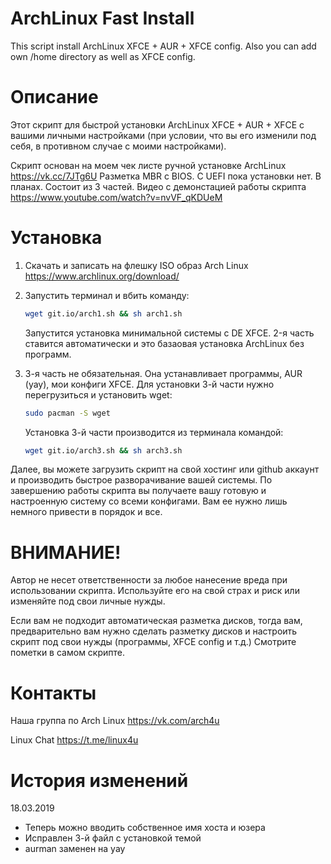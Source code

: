 # ArchLinux Fast Install
This script install ArchLinux XFCE + AUR + XFCE config. Also you can add own /home directory as well as XFCE config.

# Описание
Этот скрипт для быстрой установки ArchLinux XFCE + AUR + XFCE с вашими личными настройками (при условии, что вы его изменили под себя, в противном случае с моими настройками).

Cкрипт основан на моем чек листе ручной установке ArchLinux https://vk.cc/7JTg6U
Разметка MBR c BIOS. C UEFI пока установки нет. В планах.
Cостоит из 3 частей. 
Видео с демонстацией работы скрипта https://www.youtube.com/watch?v=nvVF_qKDUeM

# Установка 
1) Скачать и записать на флешку ISO образ Arch Linux https://www.archlinux.org/download/
2) Запустить терминал и вбить команду:

   ```bash 
   wget git.io/arch1.sh && sh arch1.sh
   ```
   Запустится установка минимальной системы с DE XFCE.
   2-я часть ставится автоматически и это базаовая установка ArchLinux без программ. 
3) 3-я часть не обязательная. Она устанавливает программы, AUR (yay), мои конфиги XFCE.
   Для установки 3-й части нужно перегрузиться и установить wget:
   ```bash 
   sudo pacman -S wget
   ```
   Установка 3-й части производится из терминала командой:
   
   ```bash 
   wget git.io/arch3.sh && sh arch3.sh
   ```

Далее, вы можете загрузить скрипт на свой хостинг или github аккаунт и производить быстрое разворачивание вашей системы.
По завершению работы скрипта вы получаете вашу готовую и настроенную систему со всеми конфигами. Вам ее нужно лишь немного привести в порядок и все.

# ВНИМАНИЕ!
Автор не несет ответственности за любое нанесение вреда при использовании скрипта. Используйте его на свой страх и риск или изменяйте под свои личные нужды.

Если вам не подходит автоматическая разметка дисков, тогда вам, предварительно вам нужно сделать разметку дисков и настроить скрипт под свои нужды (программы, XFCE config и т.д.)
Смотрите пометки в самом скрипте.

# Контакты
Наша группа по Arch Linux https://vk.com/arch4u

Linux Chat https://t.me/linux4u

# История изменений
18.03.2019 
- Теперь можно вводить собственное имя хоста и юзера
- Исправлен 3-й файл с установкой темой
- aurman заменен на yay
